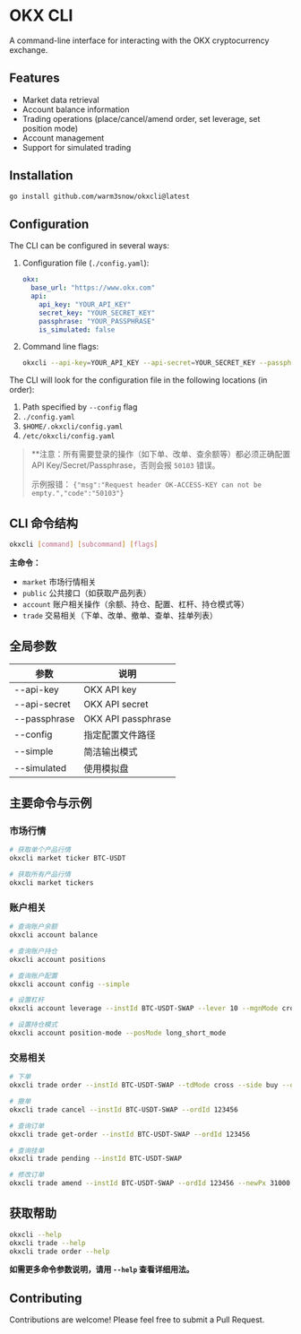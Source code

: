 # OKX CLI

A command-line interface for interacting with the OKX cryptocurrency exchange.

## Features

- Market data retrieval
- Account balance information
- Trading operations (place/cancel/amend order, set leverage, set position mode)
- Account management
- Support for simulated trading

## Installation

```bash
go install github.com/warm3snow/okxcli@latest
```

## Configuration

The CLI can be configured in several ways:

1. Configuration file (`./config.yaml`):
   ```yaml
   okx:
     base_url: "https://www.okx.com"
     api:
       api_key: "YOUR_API_KEY"
       secret_key: "YOUR_SECRET_KEY"
       passphrase: "YOUR_PASSPHRASE"
       is_simulated: false
   ```

2. Command line flags:
   ```bash
   okxcli --api-key=YOUR_API_KEY --api-secret=YOUR_SECRET_KEY --passphrase=YOUR_PASSPHRASE --simulated
   ```

The CLI will look for the configuration file in the following locations (in order):
1. Path specified by `--config` flag
2. `./config.yaml`
4. `$HOME/.okxcli/config.yaml`
5. `/etc/okxcli/config.yaml`

> **注意：所有需要登录的操作（如下单、改单、查余额等）都必须正确配置 API Key/Secret/Passphrase，否则会报 `50103` 错误。
> 
> 示例报错：
> `{"msg":"Request header OK-ACCESS-KEY can not be empty.","code":"50103"}`

## CLI 命令结构

```bash
okxcli [command] [subcommand] [flags]
```

**主命令：**
- `market`   市场行情相关
- `public`   公共接口（如获取产品列表）
- `account`  账户相关操作（余额、持仓、配置、杠杆、持仓模式等）
- `trade`    交易相关（下单、改单、撤单、查单、挂单列表）

## 全局参数

| 参数            | 说明                        |
|-----------------|----------------------------|
| --api-key       | OKX API key                |
| --api-secret    | OKX API secret             |
| --passphrase    | OKX API passphrase         |
| --config        | 指定配置文件路径            |
| --simple        | 简洁输出模式                |
| --simulated     | 使用模拟盘                  |

## 主要命令与示例

### 市场行情

```bash
# 获取单个产品行情
okxcli market ticker BTC-USDT

# 获取所有产品行情
okxcli market tickers
```

### 账户相关

```bash
# 查询账户余额
okxcli account balance

# 查询账户持仓
okxcli account positions

# 查询账户配置
okxcli account config --simple

# 设置杠杆
okxcli account leverage --instId BTC-USDT-SWAP --lever 10 --mgnMode cross

# 设置持仓模式
okxcli account position-mode --posMode long_short_mode
```

### 交易相关

```bash
# 下单
okxcli trade order --instId BTC-USDT-SWAP --tdMode cross --side buy --ordType limit --sz 1 --px 30000

# 撤单
okxcli trade cancel --instId BTC-USDT-SWAP --ordId 123456

# 查询订单
okxcli trade get-order --instId BTC-USDT-SWAP --ordId 123456

# 查询挂单
okxcli trade pending --instId BTC-USDT-SWAP

# 修改订单
okxcli trade amend --instId BTC-USDT-SWAP --ordId 123456 --newPx 31000
```

## 获取帮助

```bash
okxcli --help
okxcli trade --help
okxcli trade order --help
```

**如需更多命令参数说明，请用 `--help` 查看详细用法。**

## Contributing

Contributions are welcome! Please feel free to submit a Pull Request. 